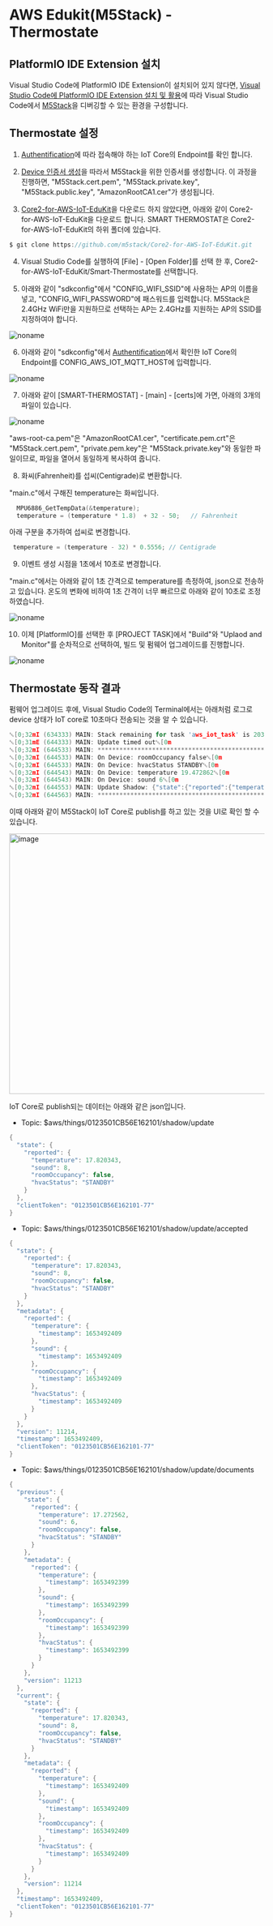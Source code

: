 # AWS Edukit(M5Stack) - Thermostate

## PlatformIO IDE Extension 설치

Visual Studio Code에 PlatformIO IDE Extension이 설치되어 있지 않다면, [Visual Studio Code에 PlatformIO IDE Extension 설치 및 활용](https://github.com/kyopark2014/IoT-Core-Contents/blob/main/edukit-platformio.md)에 따라 Visual Studio Code에서 [M5Stack](https://github.com/kyopark2014/IoT-Core-Contents/blob/main/m5stack.md)을 디버깅할 수 있는 환경을 구성합니다. 


## Thermostate 설정

1) [Authentification](https://github.com/kyopark2014/IoT-Core-Contents/blob/main/Authentification.md)에 따라 접속해야 하는 IoT Core의 Endpoint를 확인 합니다. 

2) [Device 인증서 생성](https://github.com/kyopark2014/IoT-Core-Contents/blob/main/certification.md)을 따라서 M5Stack을 위한 인증서를 생성합니다. 이 과정을 진행하면, "M5Stack.cert.pem", "M5Stack.private.key", "M5Stack.public.key", "AmazonRootCA1.cer"가 생성됩니다.

3) [Core2-for-AWS-IoT-EduKit](https://github.com/m5stack/Core2-for-AWS-IoT-EduKit)을 다운로드 하지 않았다면, 아래와 같이 Core2-for-AWS-IoT-EduKit을 다운로드 합니다. SMART THERMOSTAT은 Core2-for-AWS-IoT-EduKit의 하위 폴더에 있습니다.

```c
$ git clone https://github.com/m5stack/Core2-for-AWS-IoT-EduKit.git
```

4) Visual Studio Code를 실행하여 [File] - [Open Folder]를 선택 한 후, Core2-for-AWS-IoT-EduKit/Smart-Thermostate를 선택합니다. 

5) 아래와 같이 "sdkconfig"에서 "CONFIG_WIFI_SSID"에 사용하는 AP의 이름을 넣고, "CONFIG_WIFI_PASSWORD"에 패스워드를 입력합니다. M5Stack은 2.4GHz WiFi만을 지원하므로 선택하는 AP는 2.4GHz를 지원하는 AP의 SSID를 지정하여야 합니다. 

![noname](https://user-images.githubusercontent.com/52392004/170207617-b76313fe-8313-4da7-807f-d415bb0f2a1a.png)

6) 아래와 같이 "sdkconfig"에서 [Authentification](https://github.com/kyopark2014/IoT-Core-Contents/blob/main/Authentification.md)에서 확인한 IoT Core의 Endpoint를 CONFIG_AWS_IOT_MQTT_HOST에 입력합니다. 

![noname](https://user-images.githubusercontent.com/52392004/170208495-680a41f2-8530-4e0b-8295-8243e93f387d.png)

7) 아래와 같이 [SMART-THERMOSTAT] - [main] - [certs]에 가면, 아래의 3개의 파일이 있습니다. 

![noname](https://user-images.githubusercontent.com/52392004/170208927-3fd07c1a-5ecc-4e3e-97a5-60eb92ea0144.png)

"aws-root-ca.pem"은 "AmazonRootCA1.cer", "certificate.pem.crt"은 "M5Stack.cert.pem", "private.pem.key"은 "M5Stack.private.key"와 동일한 파일이므로, 파일을 열어서 동일하게 복사하여 줍니다. 


8) 화씨(Fahrenheit)를 섭씨(Centigrade)로 변환합니다.

"main.c"에서 구해진 temperature는 화씨입니다.

```c
  MPU6886_GetTempData(&temperature);
  temperature = (temperature * 1.8)  + 32 - 50;   // Fahrenheit
```

아래 구분을 추가하여 섭씨로 변경합니다. 

```c
 temperature = (temperature - 32) * 0.5556; // Centigrade
```

9) 이벤트 생성 시점을 1초에서 10초로 변경합니다.

"main.c"에서는 아래와 같이 1초 간격으로 temperature를 측정하여, json으로 전송하고 있습니다. 온도의 변화에 비하여 1초 간격이 너무 빠르므로 아래와 같이 10초로 조정하였습니다.  

![noname](https://user-images.githubusercontent.com/52392004/170298699-8c930b15-8b74-4ded-a68a-c2855ff1ba52.png)

10) 이제 [PlatformIO]를 선택한 후 [PROJECT TASK]에서 "Build"와 "Uplaod and Monitor"를 순차적으로 선택하여, 빌드 및 펌웨어 업그레이드를 진행합니다. 

![noname](https://user-images.githubusercontent.com/52392004/170210914-d1fc38d6-d80a-4d42-ab47-7bd9bf5af4d0.png)



## Thermostate 동작 결과

펌웨어 업그레이드 후에, Visual Studio Code의 Terminal에서는 아래처럼 로그로 device 상태가 IoT core로 10초마다 전송되는 것을 알 수 있습니다. 

```c
␛[0;32mI (634333) MAIN: Stack remaining for task 'aws_iot_task' is 2036 bytes␛[0m
␛[0;31mE (644333) MAIN: Update timed out␛[0m
␛[0;32mI (644533) MAIN: *****************************************************************************************␛[0m
␛[0;32mI (644533) MAIN: On Device: roomOccupancy false␛[0m
␛[0;32mI (644533) MAIN: On Device: hvacStatus STANDBY␛[0m
␛[0;32mI (644543) MAIN: On Device: temperature 19.472862␛[0m
␛[0;32mI (644543) MAIN: On Device: sound 6␛[0m
␛[0;32mI (644553) MAIN: Update Shadow: {"state":{"reported":{"temperature":19.472862,"sound":6,"roomOccupancy":false,"hvacStatus":"STANDBY"}}, "clientToken":"0123501CB56E162101-62"}␛[0m
␛[0;32mI (644563) MAIN: *****************************************************************************************␛[0m
```

이때 아래와 같이 M5Stack이 IoT Core로 publish를 하고 있는 것을 UI로 확인 할 수 있습니다. 

<img width="514" alt="image" src="https://user-images.githubusercontent.com/52392004/170211449-45fb6882-54e8-4f24-9dcf-0361641a94b5.png">


IoT Core로 publish되는 데이터는 아래와 같은 json입니다.

- Topic: $aws/things/0123501CB56E162101/shadow/update

```java
{
  "state": {
    "reported": {
      "temperature": 17.820343,
      "sound": 8,
      "roomOccupancy": false,
      "hvacStatus": "STANDBY"
    }
  },
  "clientToken": "0123501CB56E162101-77"
}
```

- Topic: $aws/things/0123501CB56E162101/shadow/update/accepted

```java
{
  "state": {
    "reported": {
      "temperature": 17.820343,
      "sound": 8,
      "roomOccupancy": false,
      "hvacStatus": "STANDBY"
    }
  },
  "metadata": {
    "reported": {
      "temperature": {
        "timestamp": 1653492409
      },
      "sound": {
        "timestamp": 1653492409
      },
      "roomOccupancy": {
        "timestamp": 1653492409
      },
      "hvacStatus": {
        "timestamp": 1653492409
      }
    }
  },
  "version": 11214,
  "timestamp": 1653492409,
  "clientToken": "0123501CB56E162101-77"
}
```


- Topic: $aws/things/0123501CB56E162101/shadow/update/documents

```java
{
  "previous": {
    "state": {
      "reported": {
        "temperature": 17.272562,
        "sound": 6,
        "roomOccupancy": false,
        "hvacStatus": "STANDBY"
      }
    },
    "metadata": {
      "reported": {
        "temperature": {
          "timestamp": 1653492399
        },
        "sound": {
          "timestamp": 1653492399
        },
        "roomOccupancy": {
          "timestamp": 1653492399
        },
        "hvacStatus": {
          "timestamp": 1653492399
        }
      }
    },
    "version": 11213
  },
  "current": {
    "state": {
      "reported": {
        "temperature": 17.820343,
        "sound": 8,
        "roomOccupancy": false,
        "hvacStatus": "STANDBY"
      }
    },
    "metadata": {
      "reported": {
        "temperature": {
          "timestamp": 1653492409
        },
        "sound": {
          "timestamp": 1653492409
        },
        "roomOccupancy": {
          "timestamp": 1653492409
        },
        "hvacStatus": {
          "timestamp": 1653492409
        }
      }
    },
    "version": 11214
  },
  "timestamp": 1653492409,
  "clientToken": "0123501CB56E162101-77"
}
```
